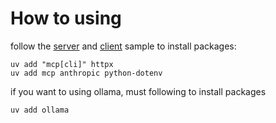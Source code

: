 # How to using

follow the [server](https://modelcontextprotocol.io/quickstart/server) and [client](https://modelcontextprotocol.io/quickstart/client) sample to install packages:
```
uv add "mcp[cli]" httpx
uv add mcp anthropic python-dotenv
```

if you want to using ollama, must following to install packages
```
uv add ollama
```